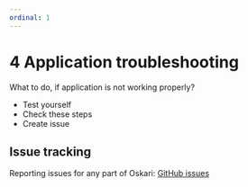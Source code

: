 ```yaml
---
ordinal: 1
---
```


# 4 Application troubleshooting

What to do, if application is not working properly?
- Test yourself
- Check these steps
- Create issue

## Issue tracking

Reporting issues for any part of Oskari: [GitHub issues](https://github.com/oskariorg/oskari-docs/issues)
